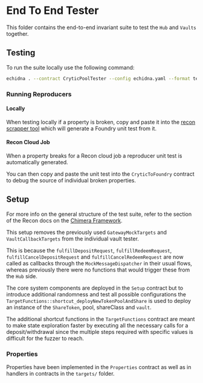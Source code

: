 # End To End Tester

This folder contains the end-to-end invariant suite to test the `Hub` and `Vaults` together.

## Testing 

To run the suite locally use the following command: 
```bash
echidna . --contract CryticPoolTester --config echidna.yaml --format text --workers 16 --test-limit 100000000
```

### Running Reproducers 

#### Locally 
When testing locally if a property is broken, copy and paste it into the [recon scrapper tool](https://getrecon.xyz/tools/echidna) which will generate a Foundry unit test from it. 

#### Recon Cloud Job
When a property breaks for a Recon cloud job a reproducer unit test is automatically generated.

You can then copy and paste the unit test into the `CryticToFoundry` contract to debug the source of individual broken properties. 

## Setup

For more info on the general structure of the test suite, refer to the section of the Recon docs on the [Chimera Framework](https://book.getrecon.xyz/writing_invariant_tests/chimera_framework.html).

This setup removes the previously used `GatewayMockTargets` and `VaultCallbackTargets` from the individual vault tester. 

This is because the `fulfillDepositRequest`, `fulfillRedeemRequest`, `fulfillCancelDepositRequest` and `fulfillCancelRedeemRequest` are now called as callbacks through the `MockMessageDispatcher` in their usual flows, whereas previously there were no functions that would trigger these from the `Hub` side.

The core system components are deployed in the `Setup` contract but to introduce additional randomness and test all possible configurations the `TargetFunctions::shortcut_deployNewTokenPoolAndShare` is used to deploy an instance of the `ShareToken`, pool, shareClass and `vault`.

The additional shortcut functions in the `TargetFunctions` contract are meant to make state exploration faster by executing all the necessary calls for a deposit/withdrawal since the multiple steps required with specific values is difficult for the fuzzer to reach.  

### Properties

Properties have been implemented in the `Properties` contract as well as in handlers in contracts in the `targets/` folder. 